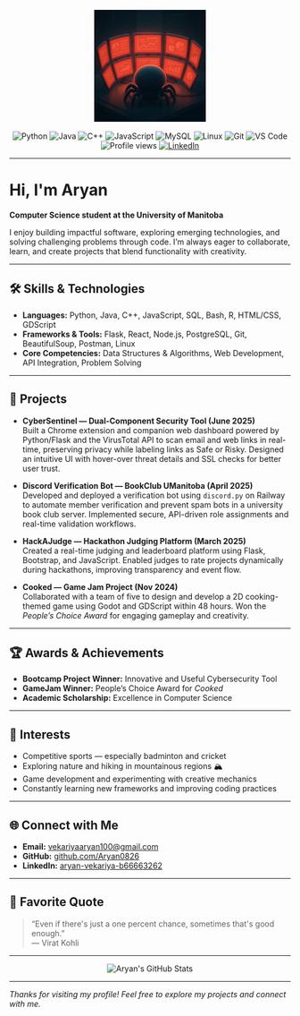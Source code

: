 <!-- Profile Picture -->
<p align="center">
  <img src="./Github-Readme-Profile.png" alt="Profile Spider" width="200"/>
</p>

<!-- Badges Section -->
<p align="center">
  <!-- Languages -->
  <img src="https://img.shields.io/badge/Python-3776AB?style=for-the-badge&logo=python&logoColor=white" alt="Python"/>
  <img src="https://img.shields.io/badge/Java-007396?style=for-the-badge&logo=java&logoColor=white" alt="Java"/>
  <img src="https://img.shields.io/badge/C++-00599C?style=for-the-badge&logo=cplusplus&logoColor=white" alt="C++"/>
  <img src="https://img.shields.io/badge/JavaScript-F7DF1E?style=for-the-badge&logo=javascript&logoColor=black" alt="JavaScript"/>
  <img src="https://img.shields.io/badge/MySQL-4479A1?style=for-the-badge&logo=mysql&logoColor=white" alt="MySQL"/>
  <!-- Tools/Frameworks -->
  <img src="https://img.shields.io/badge/Linux-FCC624?style=for-the-badge&logo=linux&logoColor=black" alt="Linux"/>
  <img src="https://img.shields.io/badge/Git-F05032?style=for-the-badge&logo=git&logoColor=white" alt="Git"/>
  <img src="https://img.shields.io/badge/VS%20Code-0078d7?style=for-the-badge&logo=visualstudiocode&logoColor=white" alt="VS Code"/>
  <!-- Visitors -->
  <img src="https://komarev.com/ghpvc/?username=Aryan0826&style=for-the-badge" alt="Profile views"/>
  <!-- LinkedIn -->
  <a href="https://www.linkedin.com/in/aryan-vekariya-b66663262/">
    <img src="https://img.shields.io/badge/LinkedIn-0A66C2?style=for-the-badge&logo=linkedin&logoColor=white" alt="LinkedIn"/>
  </a>
</p>

---

# Hi, I'm Aryan

**Computer Science student at the University of Manitoba**  

I enjoy building impactful software, exploring emerging technologies, and solving challenging problems through code. I’m always eager to collaborate, learn, and create projects that blend functionality with creativity.

---

## 🛠️ Skills & Technologies

- **Languages:** Python, Java, C++, JavaScript, SQL, Bash, R, HTML/CSS, GDScript  
- **Frameworks & Tools:** Flask, React, Node.js, PostgreSQL, Git, BeautifulSoup, Postman, Linux  
- **Core Competencies:** Data Structures & Algorithms, Web Development, API Integration, Problem Solving  

---

## 🚀 Projects

- **CyberSentinel — Dual-Component Security Tool (June 2025)**  
  Built a Chrome extension and companion web dashboard powered by Python/Flask and the VirusTotal API to scan email and web links in real-time, preserving privacy while labeling links as Safe or Risky. Designed an intuitive UI with hover-over threat details and SSL checks for better user trust.

- **Discord Verification Bot — BookClub UManitoba (April 2025)**  
  Developed and deployed a verification bot using `discord.py` on Railway to automate member verification and prevent spam bots in a university book club server. Implemented secure, API-driven role assignments and real-time validation workflows.

- **HackAJudge — Hackathon Judging Platform (March 2025)**  
  Created a real-time judging and leaderboard platform using Flask, Bootstrap, and JavaScript. Enabled judges to rate projects dynamically during hackathons, improving transparency and event flow.

- **Cooked — Game Jam Project (Nov 2024)**  
  Collaborated with a team of five to design and develop a 2D cooking-themed game using Godot and GDScript within 48 hours. Won the *People’s Choice Award* for engaging gameplay and creativity.

---

## 🏆 Awards & Achievements

- **Bootcamp Project Winner:** Innovative and Useful Cybersecurity Tool  
- **GameJam Winner:** People’s Choice Award for *Cooked*  
- **Academic Scholarship:** Excellence in Computer Science  

---

## 🎯 Interests

- Competitive sports — especially badminton and cricket  
- Exploring nature and hiking in mountainous regions 🏔️  
- Game development and experimenting with creative mechanics  
- Constantly learning new frameworks and improving coding practices  

---

## 🌐 Connect with Me

- **Email:** vekariyaaryan100@gmail.com   
- **GitHub:** [github.com/Aryan0826](https://github.com/Aryan0826)  
- **LinkedIn:** [aryan-vekariya-b66663262](https://www.linkedin.com/in/aryan-vekariya-b66663262/)

---

## 💬 Favorite Quote

> “Even if there's just a one percent chance, sometimes that's good enough.”  
> — Virat Kohli

---

<!-- GitHub Stats (optional) -->

<p align="center">
  <img src="https://github-readme-stats.vercel.app/api?username=Aryan0826&show_icons=true&theme=radical" alt="Aryan's GitHub Stats"/>
</p>


---

_Thanks for visiting my profile! Feel free to explore my projects and connect with me._
